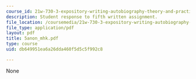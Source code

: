 ```yaml
---
course_id: 21w-730-3-expository-writing-autobiography-theory-and-practice-spring-2001
description: Student response to fifth written assignment.
file_location: /coursemedia/21w-730-3-expository-writing-autobiography-theory-and-practice-spring-2001/db649951ea6a26dda460f5d5c5f992c8_5anon_mhk.pdf
file_type: application/pdf
layout: pdf
title: 5anon_mhk.pdf
type: course
uid: db649951ea6a26dda460f5d5c5f992c8

---
```

None